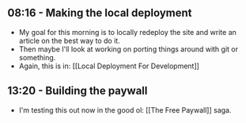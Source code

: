 ## 08:16 - Making the local deployment
- My goal for this morning is to locally redeploy the site and write an article on the best way to do it.
- Then maybe I'll look at working on porting things around with git or something.
- Again, this is in: [[Local Deployment For Development]]

## 13:20 - Building the paywall
- I'm testing this out now in the good ol: [[The Free Paywall]] saga.